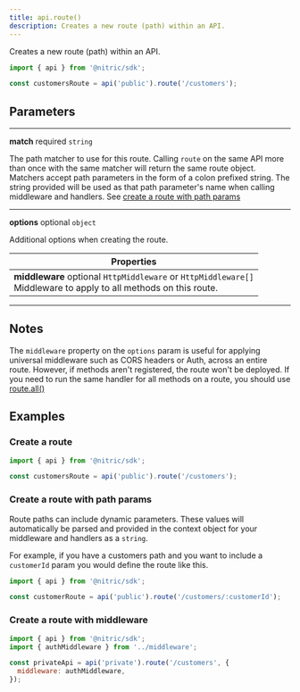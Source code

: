 ```yaml
---
title: api.route()
description: Creates a new route (path) within an API.
---
```


Creates a new route (path) within an API.

```javascript
import { api } from '@nitric/sdk';

const customersRoute = api('public').route('/customers');
```

## Parameters

---

**match** required `string`

The path matcher to use for this route. Calling `route` on the same API more than once with the same matcher will return the same route object. Matchers accept path parameters in the form of a colon prefixed string. The string provided will be used as that path parameter's name when calling middleware and handlers. See [create a route with path params](#create-a-route-with-path-params)

---

**options** optional `object`

Additional options when creating the route.

| Properties                                                                                                             |
| ---------------------------------------------------------------------------------------------------------------------- |
| **middleware** optional `HttpMiddleware` or `HttpMiddleware[]` <br/> Middleware to apply to all methods on this route. |

---

## Notes

The `middleware` property on the `options` param is useful for applying universal middleware such as CORS headers or Auth, across an entire route. However, if methods aren't registered, the route won't be deployed. If you need to run the same handler for all methods on a route, you should use [route.all()](./api-route-all)

## Examples

### Create a route

```javascript
import { api } from '@nitric/sdk';

const customersRoute = api('public').route('/customers');
```

### Create a route with path params

Route paths can include dynamic parameters. These values will automatically be parsed and provided in the context object for your middleware and handlers as a `string`.

For example, if you have a customers path and you want to include a `customerId` param you would define the route like this.

```javascript
import { api } from '@nitric/sdk';

const customerRoute = api('public').route('/customers/:customerId');
```

### Create a route with middleware

```javascript
import { api } from '@nitric/sdk';
import { authMiddleware } from '../middleware';

const privateApi = api('private').route('/customers', {
  middleware: authMiddleware,
});
```
